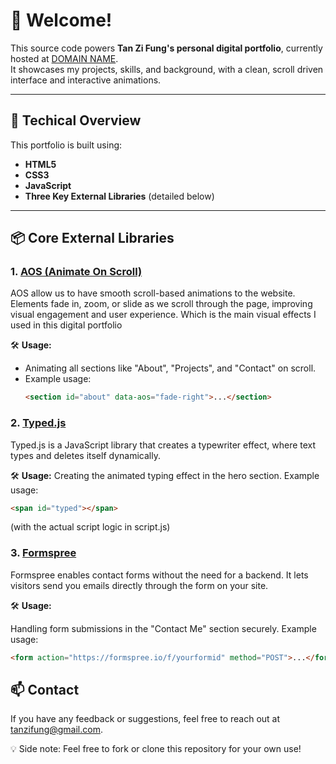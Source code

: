 # 🎉 Welcome!

This source code powers **Tan Zi Fung's personal digital portfolio**, currently hosted at [DOMAIN NAME](https://).  
It showcases my projects, skills, and background, with a clean, scroll driven interface and interactive animations.

---

## 🔧 Techical Overview

This portfolio is built using:

- **HTML5**
- **CSS3**
- **JavaScript**
- **Three Key External Libraries** (detailed below)

---

## 📦 Core External Libraries

### 1. [AOS (Animate On Scroll)](https://michalsnik.github.io/aos/)

AOS allow us to have smooth scroll-based animations to the website. Elements fade in, zoom, or slide as we scroll through the page, improving visual engagement and user experience. Which is the main visual effects I used in this digital portfolio

🛠 **Usage:**

- Animating all sections like "About", "Projects", and "Contact" on scroll.
- Example usage:
  ```html
  <section id="about" data-aos="fade-right">...</section>
  ```

### 2. [Typed.js](https://mattboldt.com/demos/typed-js/)

Typed.js is a JavaScript library that creates a typewriter effect, where text types and deletes itself dynamically.

🛠 **Usage:**
Creating the animated typing effect in the hero section.
Example usage:

```html
<span id="typed"></span>
```

(with the actual script logic in script.js)

### 3. [Formspree](https://formspree.io)

Formspree enables contact forms without the need for a backend. It lets visitors send you emails directly through the form on your site.

🛠 **Usage:**

Handling form submissions in the "Contact Me" section securely.
Example usage:

```html
<form action="https://formspree.io/f/yourformid" method="POST">...</form>
```

## 📫 Contact

If you have any feedback or suggestions, feel free to reach out at [tanzifung@gmail.com](mailto:tanzifung@gmail.com).

💡 Side note: Feel free to fork or clone this repository for your own use!
